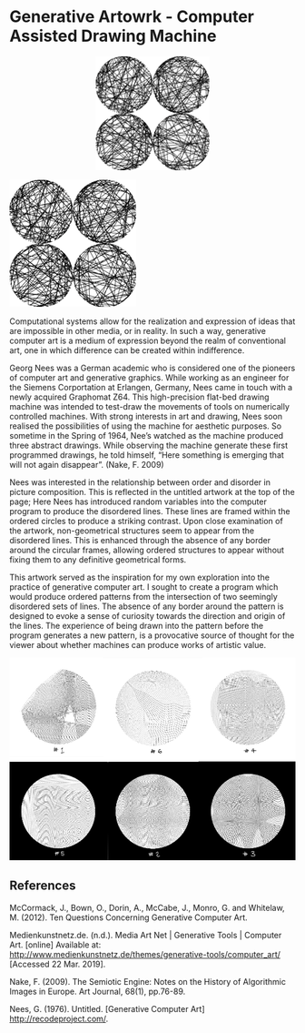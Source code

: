 # Generative Artowrk - Computer Assisted Drawing Machine

<div align="center">
  <img src="img/image.png" alt="Demo" width="200"/>
</div>

![My Artwork](/img/image.png)



Computational systems allow for the realization and expression of ideas that are impossible in other media, or in reality. In such a way, generative computer art is a medium of expression beyond the realm of conventional art, one in which difference can be created within indifference.  

Georg Nees was a German academic who is considered one of the pioneers of computer art and generative graphics. While working as an engineer for the Siemens Corportation at Erlangen, Germany, Nees came in touch with a newly acquired Graphomat Z64. This high-precision flat-bed drawing machine was intended to test-draw the movements of tools on numerically controlled machines. With strong interests in art and drawing, Nees soon realised the possibilities of using the machine for aesthetic purposes. So sometime in the Spring of 1964, Nee’s watched as the machine produced three abstract drawings. While observing the machine generate these first programmed drawings, he told himself, “Here something is emerging that will not again disappear”. (Nake, F.  2009)
 
Nees was interested in the relationship between order and disorder in picture composition. This is reflected in the untitled artwork at the top of the page; Here Nees has introduced random variables into the computer program to produce the disordered lines. These lines are framed within the ordered circles to produce a striking contrast. Upon close examination of the artwork, non-geometrical structures seem to appear from the disordered lines. This is enhanced through the absence of any border around the circular frames, allowing ordered structures to appear without fixing them to any definitive geometrical forms. 

This artwork served as the inspiration for my own exploration into the practice of generative computer art. I sought to create a program which would produce ordered patterns from the intersection of two seemingly disordered sets of lines. The absence of any border around the pattern is designed to evoke a sense of curiosity towards the direction and origin of the lines. The experience of being drawn into the pattern before the program generates a new pattern, is a provocative source of thought for the viewer about whether machines can produce works of artistic value.

![My Artwork](/img/series.png)


## References

McCormack, J., Bown, O., Dorin, A., McCabe, J., Monro, G. and Whitelaw, M. (2012). Ten Questions Concerning Generative Computer Art.

Medienkunstnetz.de. (n.d.). Media Art Net | Generative Tools | Computer Art. [online] Available at: http://www.medienkunstnetz.de/themes/generative-tools/computer_art/ [Accessed 22 Mar. 2019].

Nake, F. (2009). The Semiotic Engine: Notes on the History of Algorithmic Images in Europe. Art Journal, 68(1), pp.76-89.

Nees, G. (1976). Untitled. [Generative Computer Art] http://recodeproject.com/.
